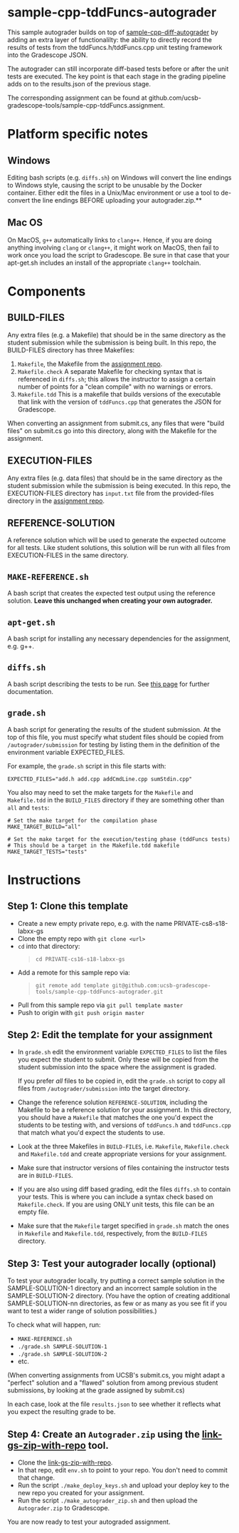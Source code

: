 # sample-cpp-tddFuncs-autograder

This sample autograder builds on top of [sample-cpp-diff-autograder](https://github.com/ucsb-gradescope-tools/sample-cpp-diff-autograder) by adding an extra layer of functionalilty: the ability to directly record the results of tests from the tddFuncs.h/tddFuncs.cpp unit testing framework into the Gradescope JSON.

The autograder can still incorporate diff-based tests before or after the unit tests are executed.  The key point is that each stage in the grading pipeline adds on to the results.json of the previous stage.

The corresponding assignment can be found at github.com/ucsb-gradescope-tools/sample-cpp-tddFuncs.assignment.

# Platform specific notes

## Windows

Editing bash scripts (e.g. `diffs.sh`) on Windows will convert the line endings to Windows style, causing the script to be unusable by the Docker container. Either edit the files in a Unix/Mac environment or use a tool to de-convert the line endings BEFORE uploading your autograder.zip.**

## Mac OS

On MacOS, `g++` automatically links to `clang++`.  Hence, if you are
doing anything involving `clang` or `clang++`, it might work on MacOS,
then fail to work once you load the script to Gradescope.  Be sure in
that case that your apt-get.sh includes an install of the appropriate
`clang++` toolchain.

# Components

## BUILD-FILES

Any extra files (e.g. a Makefile) that should be in the same directory as the student submission while the submission is being built.    In this repo, the BUILD-FILES directory has three Makefiles:

1.  `Makefile`, the Makefile from the
   [assignment repo](https://github.com/ucsb-gradescope-tools/sample-cpp-tddFuncs-assignment).
2.  `Makefile.check` A separate Makefile for checking syntax that is referenced in `diffs.sh`; this allows the instructor
   to assign a certain number of points for a "clean compile" with no warnings or errors.
3. `Makefile.tdd` This is a makefile that builds versions of the executable that link with the version of `tddFuncs.cpp`
   that generates the JSON for Gradescope.

When converting an assignment from submit.cs, any files that were "build files" on submit.cs go into this directory, along with the Makefile for the assignment.

## EXECUTION-FILES

Any extra files (e.g. data files) that should be in the same directory as the student submission while the submission is being executed. In this repo, the EXECUTION-FILES directory has `input.txt` file from the provided-files directory in the [assignment repo](https://github.com/ucsb-gradescope-tools/sample-cpp-tddFuncs-assignment).


## REFERENCE-SOLUTION

A reference solution which will be used to generate the expected outcome for all tests. Like student solutions, this solution will be run with all files from EXECUTION-FILES in the same directory.

## `MAKE-REFERENCE.sh`

A bash script that creates the expected test output using the reference solution. **Leave this unchanged when creating your own autograder.**

## `apt-get.sh`
A bash script for installing any necessary dependencies for the assignment, e.g. g++.

## `diffs.sh`

A bash script describing the tests to be run. See [this page](https://github.com/ucsb-gradescope-tools/gs-diff-based-testing/blob/master/README.md) for further documentation.

## `grade.sh`

A bash script for generating the results of the student submission. At the top of this file, you must specify what student files should be copied from `/autograder/submission` for testing by listing them in the definition of the environment
variable EXPECTED_FILES.

For example, the `grade.sh` script in this file starts with:

```
EXPECTED_FILES="add.h add.cpp addCmdLine.cpp sumStdin.cpp"
```

You also may need to set the make targets for the `Makefile` and `Makefile.tdd` in the `BUILD_FILES` directory
if they are something other than `all` and `tests`:


```
# Set the make target for the compilation phase
MAKE_TARGET_BUILD="all"

# Set the make target for the execution/testing phase (tddFuncs tests)
# This should be a target in the Makefile.tdd makefile
MAKE_TARGET_TESTS="tests"
```
# Instructions

## Step 1: Clone this template

* Create a new empty private repo, e.g. with the name PRIVATE-cs8-s18-labxx-gs
* Clone the empty repo with `git clone <url>`
*  `cd` into that directory:
   > `cd PRIVATE-cs16-s18-labxx-gs`
* Add a remote for this sample repo via: 
   > `git remote add template git@github.com:ucsb-gradescope-tools/sample-cpp-tddFuncs-autograder.git`
* Pull from this sample repo via `git pull template master`
* Push to origin with `git push origin master`

## Step 2: Edit the template for your assignment

* In `grade.sh` edit the environment variable `EXPECTED_FILES` to list the files you expect the student to submit.  Only these
   will be copied from the student submission into the space where the assignment is graded.
   
   If you prefer *all* files to be copied in, edit the `grade.sh` script to copy all files from `/autograder/submission` into
   the target directory.

* Change the reference solution `REFERENCE-SOLUTION`, including the Makefile to be a reference solution for your assignment. In this directory, you should have a `Makefile` that matches the one you'd expect the students to be testing with, and versions of `tddFuncs.h` and `tddFuncs.cpp` that match what you'd expect the students to use.

* Look at the three Makefiles in `BUILD-FILES`, i.e. `Makefile`, `Makefile.check` and `Makefile.tdd` and create appropriate versions for your assignment.

* Make sure that instructor versions of files containing the instructor tests are in `BUILD-FILES`.    

* If you are also using diff based grading, edit the files `diffs.sh` to contain your tests.  This is where you can include
   a syntax check based on `Makefile.check`.    If you are using ONLY unit tests, this file can be an empty file.
   
* Make sure that the `Makefile` target specified in `grade.sh` match the ones in `Makefile` and `Makefile.tdd`, respectively, from the `BUILD-FILES` directory.


## Step 3: Test your autograder locally (optional)

To test your autograder locally, try putting a correct sample solution in the SAMPLE-SOLUTION-1 directory and an incorrect sample solution in the SAMPLE-SOLUTION-2 directory.  (You have the option of creating additional SAMPLE-SOLUTION-nn directories, as few or as many as you see fit if you want to test a wider range of solution possibilities.)

To check what will happen, run:
* `MAKE-REFERENCE.sh`
* `./grade.sh SAMPLE-SOLUTION-1`
* `./grade.sh SAMPLE-SOLUTION-2` 
* etc.

(When converting assignments from UCSB's submit.cs, you might adapt a "perfect" solution and a "flawed" solution from among previous student submissions, by looking at the grade assigned by submit.cs)

In each case, look at the file `results.json` to see whether it reflects what you expect the resulting grade to be.   

## Step 4: Create an `Autograder.zip` using the [link-gs-zip-with-repo](https://github.com/ucsb-gradescope-tools/link-gs-zip-with-repo) tool.
   
* Clone the [link-gs-zip-with-repo](https://github.com/ucsb-gradescope-tools/link-gs-zip-with-repo).
* In that repo, edit `env.sh` to point to your repo.  You don't need to commit that change.
* Run the script `./make_deploy_keys.sh` and upload your deploy key to the new repo you created for your assignment.
* Run the script `./make_autograder_zip.sh` and then upload the `Autograder.zip` to Gradescope.

You are now ready to test your autograded assignment.
   
